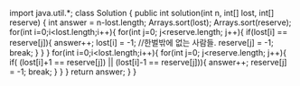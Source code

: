 import java.util.*;
class Solution {
    public int solution(int n, int[] lost, int[] reserve) {
        int answer = n-lost.length;
        Arrays.sort(lost);
        Arrays.sort(reserve);
        for(int i=0;i<lost.length;i++){
            for(int j=0; j<reserve.length; j++){
                if(lost[i] == reserve[j]){
                    answer++;
                    lost[i] = -1; //한벌밖에 없는 사람들.
                    reserve[j] = -1;
                    break;
                }
            }
        }
        for(int i=0;i<lost.length;i++){
            for(int j=0; j<reserve.length; j++){
                if( (lost[i]+1 == reserve[j]) || (lost[i]-1 == reserve[j])){
                    answer++;
                    reserve[j] = -1;
                    break;
                }
            }
        }
        return answer;
    }
}